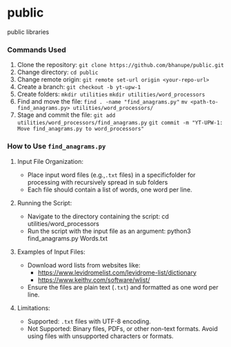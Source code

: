 public
======

public libraries
### Commands Used
1. Clone the repository:
   `git clone https://github.com/bhanupe/public.git`
2. Change directory:
   `cd public`
3. Change remote origin:
   `git remote set-url origin <your-repo-url>`
4. Create a branch:
   `git checkout -b yt-upw-1`
5. Create folders:
   `mkdir utilities`
   `mkdir utilities/word_processors`
6. Find and move the file:
   `find . -name "find_anagrams.py"`
   `mv <path-to-find_anagrams.py> utilities/word_processors/`
7. Stage and commit the file:
   `git add utilities/word_processors/find_anagrams.py`
   `git commit -m "YT-UPW-1: Move find_anagrams.py to word_processors"`


### How to Use `find_anagrams.py`

1. Input File Organization:
   - Place input word files (e.g.,`.txt` files) in a specificfolder for processing with recursively spread in sub folders 
   - Each file should contain a list of words, one word per line.

2. Running the Script:
   - Navigate to the directory containing the script:
     cd utilities/word_processors
   - Run the script with the input file as an argument:
     python3 find_anagrams.py Words.txt
     
3. Examples of Input Files:
   - Download word lists from websites like:
     - https://www.levidromelist.com/levidrome-list/dictionary
     - https://www.keithv.com/software/wlist/
   - Ensure the files are plain text (`.txt`) and formatted as one word per line.

4. Limitations:
   - Supported: `.txt` files with UTF-8 encoding.
   - Not Supported: Binary files, PDFs, or other non-text formats. Avoid using files with unsupported characters or formats.